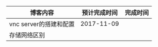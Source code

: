 |   博客内容    |   预计完成时间  |   完成时间    |
|   --          |--             |--             |
|   vnc server的搭建和配置    |   2017-11-09  |   |
| 存储网络区别    |   |
